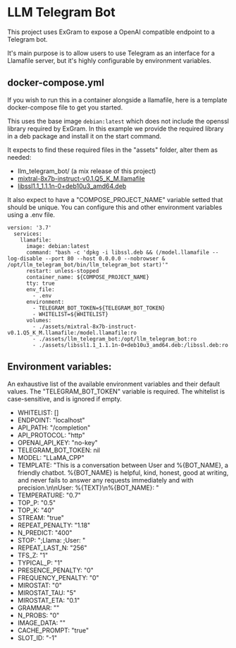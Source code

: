 # LLM Telegram Bot

This project uses ExGram to expose a OpenAI compatible endpoint to a Telegram
bot.

It's main purpose is to allow users to use Telegram as an interface for a
Llamafile server, but it's highly configurable by environment variables.

## docker-compose.yml

If you wish to run this in a container alongside a llamafile, here is a
template docker-compose file to get you started.

This uses the base image `debian:latest` which does not include the openssl
library required by ExGram. In this example we provide the required library in
a deb package and install it on the start command.

It expects to find these required files in the "assets" folder, alter them as
needed:

  - llm_telegram_bot/ (a mix release of this project)
  - [mixtral-8x7b-instruct-v0.1.Q5_K_M.llamafile](https://huggingface.co/jartine/Mixtral-8x7B-Instruct-v0.1-llamafile/resolve/main/mixtral-8x7b-instruct-v0.1.Q5_K_M.llamafile?download=true)
  - [libssl1.1_1.1.1n-0+deb10u3_amd64.deb](https://debian.pkgs.org/10/debian-main-amd64/libssl1.1_1.1.1n-0+deb10u3_amd64.deb.html)

It also expect to have a "COMPOSE_PROJECT_NAME" variable setted that should be
unique. You can configure this and other environment variables using a .env
file.

```
version: '3.7'
  services:
    llamafile:
      image: debian:latest
      command: "bash -c 'dpkg -i libssl.deb && (/model.llamafile --log-disable --port 80 --host 0.0.0.0 --nobrowser & /opt/llm_telegram_bot/bin/llm_telegram_bot start)'"
      restart: unless-stopped
      container_name: ${COMPOSE_PROJECT_NAME}
      tty: true
      env_file:
        - .env
      environment:
        - TELEGRAM_BOT_TOKEN=${TELEGRAM_BOT_TOKEN}
        - WHITELIST=${WHITELIST}
      volumes:
        - ./assets/mixtral-8x7b-instruct-v0.1.Q5_K_M.llamafile:/model.llamafile:ro
        - ./assets/llm_telegram_bot:/opt/llm_telegram_bot:ro
        - ./assets/libssl1.1_1.1.1n-0+deb10u3_amd64.deb:/libssl.deb:ro
```

## Environment variables:
  An exhaustive list of the available environment variables and their default values.
  The "TELEGRAM_BOT_TOKEN" variable is required. The whitelist is
  case-sensitive, and is ignored if empty.

  - WHITELIST: []
  - ENDPOINT: "localhost"
  - API_PATH: "/completion"
  - API_PROTOCOL: "http"
  - OPENAI_API_KEY: "no-key"
  - TELEGRAM_BOT_TOKEN: nil
  - MODEL: "LLaMA_CPP"
  - TEMPLATE: "This is a conversation between User and %{BOT_NAME}, a friendly chatbot. %{BOT_NAME} is helpful, kind, honest, good at writing, and never fails to answer any requests immediately and with precision.\n\nUser: %{TEXT}\n%{BOT_NAME}: "
  - TEMPERATURE: "0.7"
  - TOP_P: "0.5"
  - TOP_K: "40"
  - STREAM: "true"
  - REPEAT_PENALTY: "1.18"
  - N_PREDICT: "400"
  - STOP: "</s>;Llama: ;User: "
  - REPEAT_LAST_N: "256"
  - TFS_Z: "1"
  - TYPICAL_P: "1"
  - PRESENCE_PENALTY: "0"
  - FREQUENCY_PENALTY: "0"
  - MIROSTAT: "0"
  - MIROSTAT_TAU: "5"
  - MIROSTAT_ETA: "0.1"
  - GRAMMAR: ""
  - N_PROBS: "0"
  - IMAGE_DATA: ""
  - CACHE_PROMPT: "true"
  - SLOT_ID: "-1"
